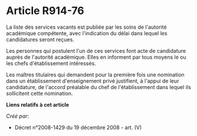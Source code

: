 # Article R914-76

La liste des services vacants est publiée par les soins de l'autorité académique  compétente, avec l'indication du délai dans
lequel les candidatures seront  reçues.

Les personnes qui postulent l'un de ces services font  acte de candidature auprès de l'autorité académique. Elles en
informent par tous  moyens le ou les chefs d'établissement intéressés.

Les maîtres  titulaires qui demandent pour la première fois une nomination dans un  établissement d'enseignement privé
justifient, à l'appui de leur candidature, de  l'accord préalable du chef de l'établissement dans lequel ils sollicitent
cette  nomination.

**Liens relatifs à cet article**

_Créé par_:

  - Décret n°2008-1429 du 19 décembre 2008 - art. (V)
